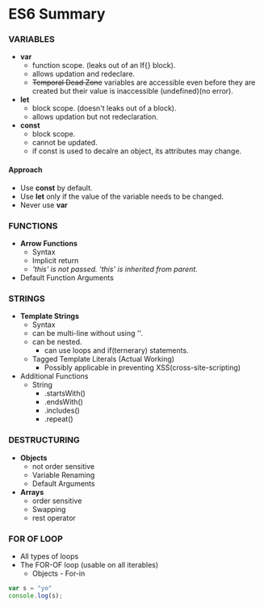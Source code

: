 # ES6 Summary

### VARIABLES
- **var**
  - function scope. (leaks out of an If{} block).
  - allows updation and redeclare.
  - ~~Temporal Dead Zone~~ variables are accessible even before they are created but their value is inaccessible (undefined)(no error).
- **let**
  - block scope. (doesn't leaks out of a block).
  - allows updation but not redeclaration.
- **const**
  - block scope.
  - cannot be updated.
  - if const is used to decalre an object, its attributes may change.

#### Approach
  - Use **const** by default.
  - Use **let** only if the value of the variable needs to be changed.
  - Never use **var**

### FUNCTIONS
- **Arrow Functions**
  - Syntax
  - Implicit return
  - *'this' is not passed. 'this' is inherited from parent.*
- Default Function Arguments

### STRINGS
- **Template Strings**
  - Syntax
  - can be multi-line without using '\'.
  - can be nested.
    - can use loops and if(ternerary) statements.
  - Tagged Template Literals (Actual Working)
    - Possibly applicable in preventing XSS(cross-site-scripting)
- Additional Functions
  - String
    - .startsWith()
    - .endsWith()
    - .includes()
    - .repeat()

### DESTRUCTURING
- **Objects**
  - not order sensitive
  - Variable Renaming
  - Default Arguments
- **Arrays**
  - order sensitive
  - Swapping
  - rest operator

### FOR OF **LOOP**
  - All types of loops
  - The FOR-OF loop (usable on all iterables)
    -  Objects - For-in

```javascript
var s = "yo"
console.log(s);
```